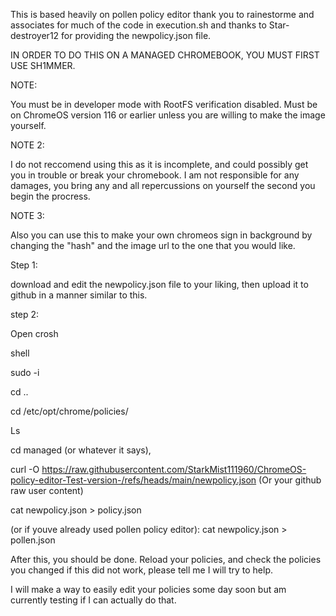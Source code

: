 This is based heavily on pollen policy editor thank you to rainestorme and associates for much of the code in execution.sh and thanks to Star-destroyer12 for providing the newpolicy.json file. 

IN ORDER TO DO THIS ON A MANAGED CHROMEBOOK, YOU MUST FIRST USE SH1MMER. 

NOTE:

You must be in developer mode with RootFS verification disabled. Must be on ChromeOS version 116 or earlier unless you are willing to make the image yourself.

NOTE 2:

I do not reccomend using this as it is incomplete, and could possibly get you in trouble or break your chromebook. I am not responsible for any damages, you bring any and all repercussions on yourself the second you begin the procress.

NOTE 3: 

Also you can use this to make your own chromeos sign in background by changing the "hash" and the image url to the one that you would like.

Step 1:

download and edit the newpolicy.json file to your liking, then upload it to github in a manner similar to this.

step 2:

Open crosh

shell

sudo -i  

cd .. 

cd /etc/opt/chrome/policies/

Ls 

cd managed (or whatever it says), 

curl -O https://raw.githubusercontent.com/StarkMist111960/ChromeOS-policy-editor-Test-version-/refs/heads/main/newpolicy.json (Or your github raw user content)

cat newpolicy.json > policy.json 

(or if youve already used pollen policy editor): cat newpolicy.json > pollen.json

After this, you should be done. Reload your policies, and check the policies you changed if this did not work, please tell me I will try to help. 

I will make a way to easily edit your policies some day soon but am currently testing if I can actually do that. 

